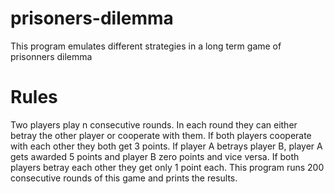 # prisoners-dilemma
This program emulates different strategies in a long term game of prisonners dilemma

Rules
=====
Two players play n consecutive rounds. In each round they can either betray the other player or cooperate with them. If both players cooperate with each other they both get 3 points. If player A betrays player B, player A gets awarded 5 points and player B zero points and vice versa. If both players betray each other they get only 1 point each. This program runs 200 consecutive rounds of this game and prints the results.
